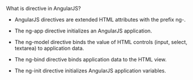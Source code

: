 What is directive in AngularJS?

- AngularJS directives are extended HTML attributes with the prefix ng-.

- The ng-app directive initializes an AngularJS application.

- The ng-model directive binds the value of HTML controls (input, select, textarea) to application data.

- The ng-bind directive binds application data to the HTML view.

- The ng-init directive initializes AngularJS application variables.